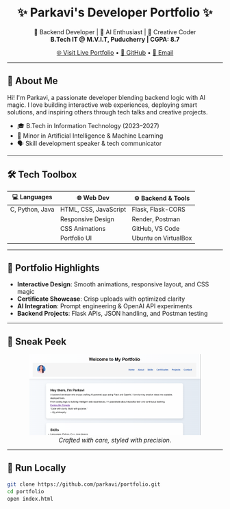 <h1 align="center">✨ Parkavi's Developer Portfolio ✨</h1>

<p align="center">
  🚀 Backend Developer | 🤖 AI Enthusiast | 🎨 Creative Coder  
  <br>
  <strong>B.Tech IT @ M.V.I.T, Puducherry | CGPA: 8.7</strong>
</p>

<p align="center">
  <a href="https://parkaviparthiban.github.io">🌐 Visit Live Portfolio</a> • 
  <a href="https://github.com/parkaviparthihban">🐙 GitHub</a> • 
  <a href="mailto:parkaviparthiban06@gmail.com">📧 Email</a>
</p>

---

## 🌟 About Me

Hi! I'm Parkavi, a passionate developer blending backend logic with AI magic. I love building interactive web experiences, deploying smart solutions, and inspiring others through tech talks and creative projects.

- 🎓 B.Tech in Information Technology (2023–2027)
- 🧠 Minor in Artificial Intelligence & Machine Learning
- 🗣️ Skill development speaker & tech communicator
  

---

## 🛠️ Tech Toolbox

| 💻 Languages | 🌐 Web Dev | ⚙️ Backend & Tools |
|-------------|------------|-------------------|
| C, Python, Java | HTML, CSS, JavaScript | Flask, Flask-CORS |
|                | Responsive Design | Render, Postman |
|                | CSS Animations | GitHub, VS Code |
|                | Portfolio UI | Ubuntu on VirtualBox |

---

## 🎨 Portfolio Highlights

- **Interactive Design**: Smooth animations, responsive layout, and CSS magic  
- **Certificate Showcase**: Crisp uploads with optimized clarity  
- **AI Integration**: Prompt engineering & OpenAI API experiments  
- **Backend Projects**: Flask APIs, JSON handling, and Postman testing  

---

## 📸 Sneak Peek

<p align="center">
  <img src="assets/portfolio_preview.PNG" alt="Portfolio Screenshot" width="400"/>
  <br>
  <em>Crafted with care, styled with precision.</em>
</p>

---

## 🧪 Run Locally

```bash
git clone https://github.com/parkavi/portfolio.git
cd portfolio
open index.html
